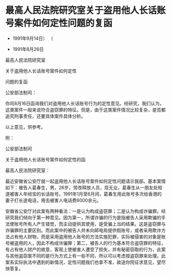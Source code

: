 # 最高人民法院研究室关于盗用他人长话账号案件如何定性问题的复函

- 1991年9月14日）
  （

- 1991年8月26日

<!-- INFO END -->

最高人民法院研究室

关于盗用他人长话账号案件如何定性

问题的复函

公安部法制司：

你司8月16日函询我们对盗用他人长话账号行为的定性意见。经研究，我们认为，这类案件一般来说符合盗窃罪的特征。但是，由于这类案件情况比较复杂，是否都追究刑事责任，还要具体案件具体分析。

以上意见，供参考。

附：

公安部法制司

关于盗用他人长话账号案件如何定性的函

最高人民法院研究室：

最近安徽省公安厅就一起盗用他人长话账号案件如何定性问题请示我部。基本案情如下：被告人葛春生，男，26岁，劳改释放人员，现无业。葛春生从一朋友处知道被害人年经宝的长话账号。1991年1月至6月间，葛春生用此账号多次给香港的妻子打长途电话，用去被害人电话费6000余元。

安徽省公安厅对此案有两种看法：一是认为构成盗窃罪；二是认为构成诈骗罪。经研究我们倾向于第一种意见。因为第一，所谓诈骗的行为是指被告人采用欺骗的手法使账号所有人产生错觉，而主动提供其使用，是受骗上当的结果。这是盗窃罪与诈骗罪的主要区别。而此案中的被告人并未向邮电局提供假账号，或者采用欺诈方法占有他人财物，而是采用盗用他人账号的方法实施犯罪，实际被侵害的对象是账号被盗用的人，因此不构成诈骗罪；第二，被告人的行为基本符合盗窃罪的特征，有占有他人财产的故意，客观上使被害人遭受了损失，并有秘密窃取的行为，此案与其他盗窃案不同的是行为方式上有一些不同，所以可以考虑按盗窃罪来处理。此案系实际执法中遇到的新情况，定性问题我们也拿不准，故送你院征求意见，望尽快答复。
